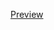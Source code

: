 [Preview](http://nbviewer.jupyter.org/github/pboueke/notebooks/blob/master/pokedata/PokeMonsterData.ipynb)
